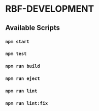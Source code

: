 # RBF-DEVELOPMENT

## Available Scripts

### `npm start`
### `npm test`
### `npm run build`
### `npm run eject`
### `npm run lint`
### `npm run lint:fix`
